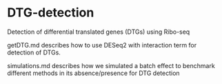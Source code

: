 # DTG-detection
Detection of differential translated genes (DTGs) using Ribo-seq

getDTG.md describes how to use DESeq2 with interaction term for detection of 
DTGs.

simulations.md describes how we simulated a batch effect to benchmark different
methods in its absence/presence for DTG detection
